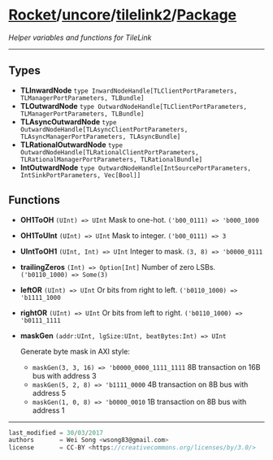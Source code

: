[Rocket](../../Readme.md)/[uncore](../../uncore.md)/[tilelink2](../tilelink2.md)/[Package](https://github.com/ucb-bar/rocket-chip/blob/master/src/main/scala/uncore/tilelink2/package.scala)
=====================

*Helper variables and functions for TileLink*

**********************

Types
------------

+ **TLInwardNode** `type InwardNodeHandle[TLClientPortParameters, TLManagerPortParameters, TLBundle]`
+ **TLOutwardNode** `type OutwardNodeHandle[TLClientPortParameters, TLManagerPortParameters, TLBundle]`
+ **TLAsyncOutwardNode** `type OutwardNodeHandle[TLAsyncClientPortParameters, TLAsyncManagerPortParameters, TLAsyncBundle]`
+ **TLRationalOutwardNode** `type OutwardNodeHandle[TLRationalClientPortParameters, TLRationalManagerPortParameters, TLRationalBundle]`
+ **IntOutwardNode** `type OutwardNodeHandle[IntSourcePortParameters, IntSinkPortParameters, Vec[Bool]]`

Functions
--------------

+ **OH1ToOH** `(UInt) => UInt`  Mask to one-hot. `('b00_0111) => 'b000_1000`
+ **OH1ToUInt** `(UInt) => UInt` Mask to integer. `('b00_0111) => 3`
+ **UIntToOH1** `(UInt, Int) => UInt` Integer to mask. `(3, 8) => 'b0000_0111`
+ **trailingZeros** `(Int) => Option[Int]` Number of zero LSBs. `('b0110_1000) => Some(3)`
+ **leftOR** `(UInt) => UInt` Or bits from right to left. `('b0110_1000) => 'b1111_1000`
+ **rightOR** `(UInt) => UInt` Or bits from left to right. `('b0110_1000) => 'b0111_1111`
+ **maskGen** `(addr:UInt, lgSize:UInt, beatBytes:Int) => UInt`

    Generate byte mask in AXI style:
    + `maskGen(3, 3, 16) => 'b0000_0000_1111_1111` 8B transaction on 16B bus with address 3
    + `maskGen(5, 2, 8) => 'b1111_0000` 4B transaction on 8B bus with address 5
    + `maskGen(1, 0, 8) => 'b0000_0010` 1B transaction on 8B bus with address 1


**********************

```scala
last_modified = 30/03/2017
authors       = Wei Song <wsong83@gmail.com>
license       = CC-BY <https://creativecommons.org/licenses/by/3.0/>
```
